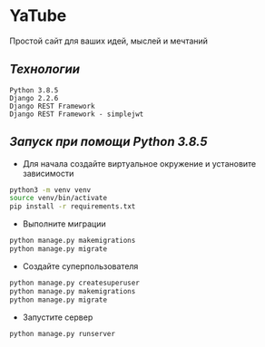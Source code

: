 # YaTube

Простой сайт для ваших идей, мыслей и мечтаний

## ***Технологии***
```
Python 3.8.5
Django 2.2.6
Django REST Framework
Django REST Framework - simplejwt
```

## ***Запуск при помощи Python 3.8.5***
* Для начала создайте виртуальное окружение и установите зависимости
```bash
python3 -m venv venv
source venv/bin/activate
pip install -r requirements.txt
```

* Выполните миграции
```bash
python manage.py makemigrations
python manage.py migrate
```

* Создайте суперпользователя
```bash
python manage.py createsuperuser
python manage.py makemigrations
python manage.py migrate
```
* Запустите сервер
```bash
python manage.py runserver
```
